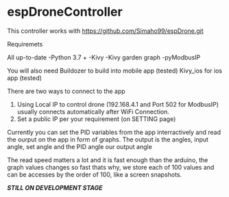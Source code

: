 # espDroneController

This controller works with https://github.com/Simaho99/espDrone.git

Requiremets

All up-to-date
-Python 3.7 +
-Kivy
-Kivy garden graph
-pyModbusIP

You will also need
Buildozer to build into mobile app (tested)
Kivy_ios for ios app (tested)

There are two ways to connect to the app
1. Using Local IP to control drone (192.168.4.1 and Port 502 for ModbusIP) usually connects automatically
after WiFi Connection.
2. Set a public IP per your requirement (on SETTING page)

Currently you can set the PID variables from the app interractively and read the ourput on the app
in form of graphs. The output is the angles, input angle, set angle and the PID angle our output angle

The read speed matters a lot and it is fast enough than the arduino, the graph values changes so fast 
thats why, we store each of 100 values and can be accesses by the order of 100, like a screen snapshots.

***STILL ON DEVELOPMENT STAGE***
